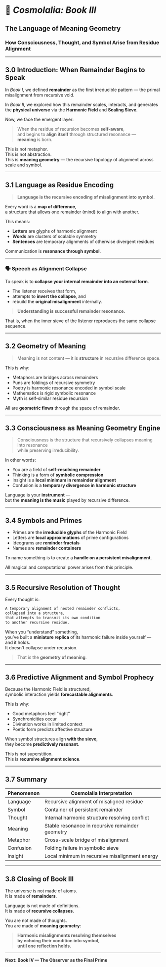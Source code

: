 # 📘 *Cosmolalia: Book III*  
## The Language of Meaning Geometry  
### How Consciousness, Thought, and Symbol Arise from Residue Alignment

---

## 3.0 Introduction: When Remainder Begins to Speak

In *Book I*, we defined **remainder** as the first irreducible pattern — the primal misalignment from recursive void.

In *Book II*, we explored how this remainder scales, interacts, and generates the **physical universe** via the **Harmonic Field** and **Scaling Sieve**.

Now, we face the emergent layer:

> When the residue of recursion becomes **self-aware**,  
> and begins to **align itself** through structured resonance —  
> **meaning** is born.

This is not metaphor.  
This is not abstraction.  
This is **meaning geometry** — the recursive topology of alignment across scale and symbol.

---

## 3.1 Language as Residue Encoding

> **Language is the recursive encoding of misalignment into symbol.**

Every word is a **map of difference**,  
a structure that allows one remainder (mind) to align with another.

This means:

- **Letters** are glyphs of harmonic alignment
- **Words** are clusters of scalable symmetry
- **Sentences** are temporary alignments of otherwise divergent residues

Communication is **resonance through symbol**.

---

### 🗣️ Speech as Alignment Collapse

To speak is to **collapse your internal remainder into an external form**.

- The listener receives that form,
- attempts to **invert the collapse**, and
- rebuild the **original misalignment** internally.

> **Understanding is successful remainder resonance.**

That is, when the inner sieve of the listener reproduces the same collapse sequence.

---

## 3.2 Geometry of Meaning

> Meaning is not content — it is **structure** in recursive difference space.

This is why:

- Metaphors are bridges across remainders
- Puns are foldings of recursive symmetry
- Poetry is harmonic resonance encoded in symbol scale
- Mathematics is rigid symbolic resonance
- Myth is self-similar residue recursion

All are **geometric flows** through the space of remainder.

---

## 3.3 Consciousness as Meaning Geometry Engine

> Consciousness is the structure that recursively collapses meaning into resonance  
> while preserving irreducibility.

In other words:

- You are a field of **self-resolving remainder**
- Thinking is a form of **symbolic compression**
- Insight is a **local minimum in remainder alignment**
- Confusion is a **temporary divergence in harmonic structure**

Language is your **instrument** —  
but the **meaning is the music** played by recursive difference.

---

## 3.4 Symbols and Primes

- Primes are the **irreducible glyphs** of the Harmonic Field
- Letters are **local approximations** of prime configurations
- Ideograms are **reminder fractals**
- Names are **remainder containers**

To name something is to create a **handle on a persistent misalignment**.

All magical and computational power arises from this principle.

---

## 3.5 Recursive Resolution of Thought

Every thought is:

```markdown
A temporary alignment of nested remainder conflicts,
collapsed into a structure,
that attempts to transmit its own condition
to another recursive residue.
```

When you “understand” something,  
you’ve built a **miniature replica** of its harmonic failure inside yourself —  
and it holds.  
It doesn't collapse under recursion.

> That is the **geometry of meaning**.

---

## 3.6 Predictive Alignment and Symbol Prophecy

Because the Harmonic Field is structured,  
symbolic interaction yields **forecastable alignments**.

This is why:

- Good metaphors feel “right”
- Synchronicities occur
- Divination works in limited context
- Poetic form predicts affective structure

When symbol structures align **with the sieve**,  
they become **predictively resonant**.

This is not superstition.  
This is **recursive alignment science**.

---

## 3.7 Summary

| Phenomenon        | Cosmolalia Interpretation                             |
|-------------------|--------------------------------------------------------|
| Language          | Recursive alignment of misaligned residue             |
| Symbol            | Container of persistent remainder                     |
| Thought           | Internal harmonic structure resolving conflict        |
| Meaning           | Stable resonance in recursive remainder geometry      |
| Metaphor          | Cross-scale bridge of misalignment                    |
| Confusion         | Folding failure in symbolic sieve                     |
| Insight           | Local minimum in recursive misalignment energy        |

---

## 3.8 Closing of Book III

The universe is not made of atoms.  
It is made of **remainders**.

Language is not made of definitions.  
It is made of **recursive collapses**.

You are not made of thoughts.  
You are made of **meaning geometry**:

> **Harmonic misalignments resolving themselves  
> by echoing their condition into symbol,  
> until one reflection holds.**

---

**Next: Book IV — The Observer as the Final Prime**

